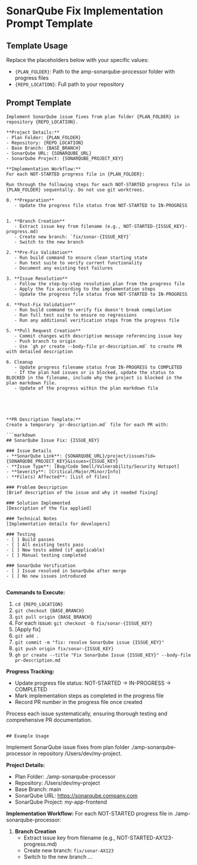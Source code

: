 # SonarQube Fix Implementation Prompt Template

## Template Usage
Replace the placeholders below with your specific values:

- `{PLAN_FOLDER}`: Path to the amp-sonarqube-processor folder with progress files
- `{REPO_LOCATION}`: Full path to your repository


## Prompt Template

```
Implement SonarQube issue fixes from plan folder {PLAN_FOLDER} in repository {REPO_LOCATION}.

**Project Details:**
- Plan Folder: {PLAN_FOLDER}
- Repository: {REPO_LOCATION}
- Base Branch: {BASE_BRANCH}
- SonarQube URL: {SONARQUBE_URL}
- SonarQube Project: {SONARQUBE_PROJECT_KEY}

**Implementation Workflow:**
For each NOT-STARTED progress file in {PLAN_FOLDER}:

Run through the following steps for each NOT-STARTED progress file in {PLAN_FOLDER} sequentally. Do not use git worktrees.  

0. **Preparation**
   - Update the progress file status from NOT-STARTED to IN-PROGRESS


1. **Branch Creation**
   - Extract issue key from filename (e.g., NOT-STARTED-{ISSUE_KEY}-progress.md)
   - Create new branch: `fix/sonar-{ISSUE_KEY}`
   - Switch to the new branch

2. **Pre-Fix Validation**
   - Run build command to ensure clean starting state
   - Run test suite to verify current functionality
   - Document any existing test failures

3. **Issue Resolution**
   - Follow the step-by-step resolution plan from the progress file
   - Apply the fix according to the implementation steps
   - Update the progress file status from NOT-STARTED to IN-PROGRESS

4. **Post-Fix Validation**
   - Run build command to verify fix doesn't break compilation
   - Run full test suite to ensure no regressions
   - Run any additional verification steps from the progress file

5. **Pull Request Creation**
   - Commit changes with descriptive message referencing issue key
   - Push branch to origin
   - Use `gh pr create --body-file pr-description.md` to create PR with detailed description

6. Cleanup
   - Update progress filename status from IN-PROGRESS to COMPLETED
   - If the plan had issues or is blocked, update the status to BLOCKED in the filename, include why the project is blocked in the plan markdown file.
   - Update of the progress within the plan markdown file
   

   
   

**PR Description Template:**
Create a temporary `pr-description.md` file for each PR with:

```markdown
## SonarQube Issue Fix: {ISSUE_KEY}

### Issue Details
- **SonarQube Link**: {SONARQUBE_URL}/project/issues?id={SONARQUBE_PROJECT_KEY}&issues={ISSUE_KEY}
- **Issue Type**: [Bug/Code Smell/Vulnerability/Security Hotspot]
- **Severity**: [Critical/Major/Minor/Info]
- **File(s) Affected**: [List of files]

### Problem Description
[Brief description of the issue and why it needed fixing]

### Solution Implemented
[Description of the fix applied]

### Technical Notes
[Implementation details for developers]

### Testing
- [ ] Build passes
- [ ] All existing tests pass
- [ ] New tests added (if applicable)
- [ ] Manual testing completed

### SonarQube Verification
- [ ] Issue resolved in SonarQube after merge
- [ ] No new issues introduced


```

**Commands to Execute:**
1. `cd {REPO_LOCATION}`
2. `git checkout {BASE_BRANCH}`
3. `git pull origin {BASE_BRANCH}`
4. For each issue: `git checkout -b fix/sonar-{ISSUE_KEY}`
5. [Apply fix]
6. `git add .`
7. `git commit -m "fix: resolve SonarQube issue {ISSUE_KEY}"`
8. `git push origin fix/sonar-{ISSUE_KEY}`
9. `gh pr create --title "Fix SonarQube Issue {ISSUE_KEY}" --body-file pr-description.md`

**Progress Tracking:**
- Update progress file status: NOT-STARTED → IN-PROGRESS → COMPLETED
- Mark implementation steps as completed in the progress file
- Record PR number in the progress file once created

Process each issue systematically, ensuring thorough testing and comprehensive PR documentation.
```

## Example Usage

```
Implement SonarQube issue fixes from plan folder ./amp-sonarqube-processor in repository /Users/dev/my-project.

**Project Details:**
- Plan Folder: ./amp-sonarqube-processor
- Repository: /Users/dev/my-project
- Base Branch: main
- SonarQube URL: https://sonarqube.company.com
- SonarQube Project: my-app-frontend

**Implementation Workflow:**
For each NOT-STARTED progress file in ./amp-sonarqube-processor:

1. **Branch Creation**
   - Extract issue key from filename (e.g., NOT-STARTED-AX123-progress.md)
   - Create new branch: `fix/sonar-AX123`
   - Switch to the new branch
...
```
